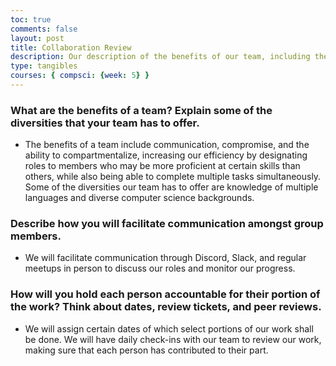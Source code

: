 ```yaml
---
toc: true
comments: false
layout: post
title: Collaboration Review
description: Our description of the benefits of our team, including the skills we have and goals we hope to accomplish
type: tangibles
courses: { compsci: {week: 5} }
---
```

### What are the benefits of a team? Explain some of the diversities that your team has to offer.
- The benefits of a team include communication, compromise, and the ability to compartmentalize, increasing our efficiency by designating roles to members who may be more proficient at certain skills than others, while also being able to complete multiple tasks simultaneously. Some of the diversities our team has to offer are knowledge of multiple languages and diverse computer science backgrounds.
### Describe how you will facilitate communication amongst group members.
- We will facilitate communication through Discord, Slack, and regular meetups in person to discuss our roles and monitor our progress.
### How will you hold each person accountable for their portion of the work? Think about dates, review tickets, and peer reviews.
- We will assign certain dates of which select portions of our work shall be done. We will have daily check-ins with our team to review our work, making sure that each person has contributed to their part.